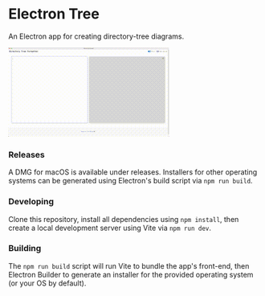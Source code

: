 # Electron Tree
An Electron app for creating directory-tree diagrams.

![A gif showing the app in use.](./ElectronTree_usage.gif)

### Releases
A DMG for macOS is available under releases. Installers for other operating systems can be generated using Electron's build script via ```npm run build```.

### Developing
Clone this repository, install all dependencies using ```npm install```, then create a local development server using Vite via ```npm run dev```.

### Building
The ```npm run build``` script will run Vite to bundle the app's front-end, then Electron Builder to generate an installer for the provided operating system (or your OS by default).